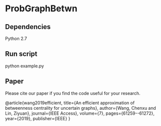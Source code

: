 # ProbGraphBetwn
## Dependencies
Python 2.7


## Run script
python example.py

## Paper
Please cite our paper if you find the code useful for your research.

@article{wang2019efficient,
  title={An efficient approximation of betweenness centrality for uncertain graphs},
  author={Wang, Chenxu and Lin, Ziyuan},
  journal={IEEE Access},
  volume={7},
  pages={61259--61272},
  year={2019},
  publisher={IEEE}
}